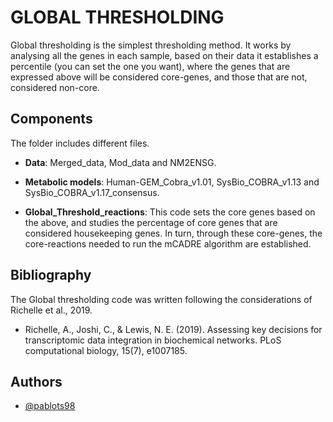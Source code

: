 # GLOBAL THRESHOLDING

Global thresholding is the simplest thresholding method. It works by analysing all the genes in each sample, based on their data it establishes a percentile (you can set the one you want), where the genes that are expressed above will be considered core-genes, and those that are not, considered non-core.
## Components
The folder includes different files.

- **Data**: Merged_data, Mod_data and NM2ENSG.

- **Metabolic models**: Human-GEM_Cobra_v1.01, SysBio_COBRA_v1.13 and SysBio_COBRA_v1.17_consensus.

- **Global_Threshold_reactions**: This code sets the core genes based on the above, and studies the percentage of core genes that are considered housekeeping genes. In turn, through these core-genes, the core-reactions needed to run the mCADRE algorithm are established.
## Bibliography
The Global thresholding code was written following the considerations of Richelle et al., 2019. 
- Richelle, A., Joshi, C., & Lewis, N. E. (2019). Assessing key decisions for transcriptomic data integration in biochemical networks. PLoS computational biology, 15(7), e1007185.
## Authors

- [@pablots98](https://www.github.com/pablots98)
